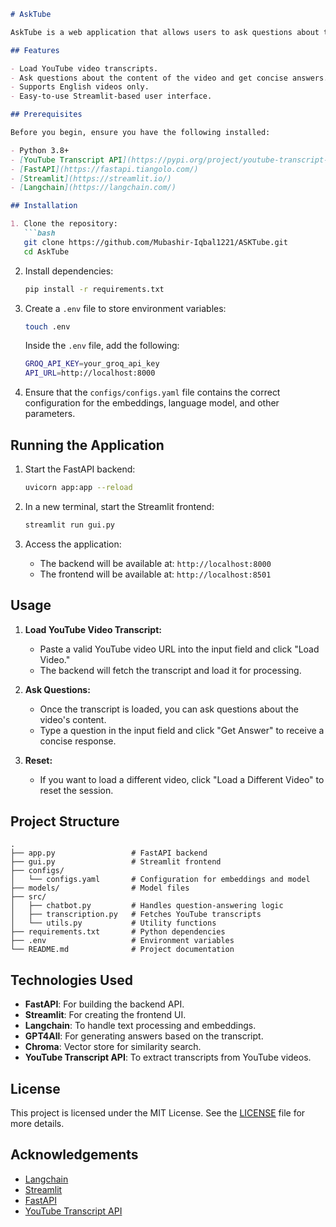 

```markdown
# AskTube

AskTube is a web application that allows users to ask questions about the content of YouTube videos. It leverages FastAPI for the backend, GPT4All for question answering, and Streamlit for the frontend.

## Features

- Load YouTube video transcripts.
- Ask questions about the content of the video and get concise answers.
- Supports English videos only.
- Easy-to-use Streamlit-based user interface.

## Prerequisites

Before you begin, ensure you have the following installed:

- Python 3.8+
- [YouTube Transcript API](https://pypi.org/project/youtube-transcript-api/)
- [FastAPI](https://fastapi.tiangolo.com/)
- [Streamlit](https://streamlit.io/)
- [Langchain](https://langchain.com/)

## Installation

1. Clone the repository:
   ```bash
   git clone https://github.com/Mubashir-Iqbal1221/ASKTube.git
   cd AskTube
   ```

2. Install dependencies:
   ```bash
   pip install -r requirements.txt
   ```

3. Create a `.env` file to store environment variables:
   ```bash
   touch .env
   ```

   Inside the `.env` file, add the following:
   ```bash
   GROQ_API_KEY=your_groq_api_key
   API_URL=http://localhost:8000
   ```

4. Ensure that the `configs/configs.yaml` file contains the correct configuration for the embeddings, language model, and other parameters.

## Running the Application

1. Start the FastAPI backend:
   ```bash
   uvicorn app:app --reload
   ```

2. In a new terminal, start the Streamlit frontend:
   ```bash
   streamlit run gui.py
   ```

3. Access the application:
   - The backend will be available at: `http://localhost:8000`
   - The frontend will be available at: `http://localhost:8501`

## Usage

1. **Load YouTube Video Transcript:**
   - Paste a valid YouTube video URL into the input field and click "Load Video."
   - The backend will fetch the transcript and load it for processing.

2. **Ask Questions:**
   - Once the transcript is loaded, you can ask questions about the video's content.
   - Type a question in the input field and click "Get Answer" to receive a concise response.

3. **Reset:**
   - If you want to load a different video, click "Load a Different Video" to reset the session.

## Project Structure

```plaintext
.
├── app.py                 # FastAPI backend
├── gui.py                 # Streamlit frontend
├── configs/
│   └── configs.yaml       # Configuration for embeddings and model
├── models/                # Model files
├── src/
│   ├── chatbot.py         # Handles question-answering logic
│   ├── transcription.py   # Fetches YouTube transcripts
│   └── utils.py           # Utility functions
├── requirements.txt       # Python dependencies
├── .env                   # Environment variables
└── README.md              # Project documentation
```

## Technologies Used

- **FastAPI**: For building the backend API.
- **Streamlit**: For creating the frontend UI.
- **Langchain**: To handle text processing and embeddings.
- **GPT4All**: For generating answers based on the transcript.
- **Chroma**: Vector store for similarity search.
- **YouTube Transcript API**: To extract transcripts from YouTube videos.

## License

This project is licensed under the MIT License. See the [LICENSE](LICENSE) file for more details.

## Acknowledgements

- [Langchain](https://langchain.com/)
- [Streamlit](https://streamlit.io/)
- [FastAPI](https://fastapi.tiangolo.com/)
- [YouTube Transcript API](https://pypi.org/project/youtube-transcript-api/)
```